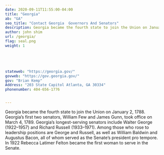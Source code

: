 ```yaml
---
date: 2020-09-11T11:55:00-04:00
title: "Georgia"
ab: "GA"
seo_title: "Contact Georgia  Governors And Senators"
description: Georgia became the fourth state to join the Union on January 2, 1788. Georgia’s first two senators, William Few and James Gunn, took office on March 4, 1789. Georgia’s longest-serving senators include Walter George (1922–1957) and Richard Russell (1933–1971). 
author: john shim
url: /georgia/
flag: seal.png
weight: 1





stateweb: "https://georgia.gov/"
govweb: "https://gov.georgia.gov/"
gov: "Brian Kemp"
Address: "203 State Capitol Atlanta, GA 30334"
phonenumber: 404-656-1776


---
```

Georgia became the fourth state to join the Union on January 2, 1788. Georgia’s first two senators, William Few and James Gunn, took office on March 4, 1789. Georgia’s longest-serving senators include Walter George (1922–1957) and Richard Russell (1933–1971). Among those who rose to leadership positions are George and Russell, as well as William Baldwin and Augustus Bacon, all of whom served as the Senate’s president pro tempore. In 1922 Rebecca Latimer Felton became the first woman to serve in the Senate.